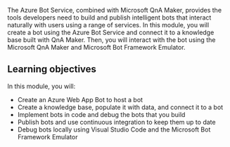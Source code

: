 The Azure Bot Service, combined with Microsoft QnA Maker, provides the tools developers need to build and publish intelligent bots that interact naturally with users using a range of services. In this module, you will create a bot using the Azure Bot Service and connect it to a knowledge base built with QnA Maker. Then, you will interact with the bot using the Microsoft QnA Maker and Microsoft Bot Framework Emulator.

## Learning objectives

In this module, you will:

- Create an Azure Web App Bot to host a bot
- Create a knowledge base, populate it with data, and connect it to a bot
- Implement bots in code and debug the bots that you build
- Publish bots and use continuous integration to keep them up to date
- Debug bots locally using Visual Studio Code and the Microsoft Bot Framework Emulator